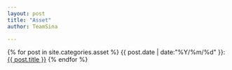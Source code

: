 ```yaml
---
layout: post
title: "Asset"
author: TeamSina

---
```


{% for post in site.categories.asset %}
{{ post.date | date:"%Y/%m/%d" }}:<a href="{{ post.url }}" class="a-orange">{{ post.title }}</a>
{% endfor %}
